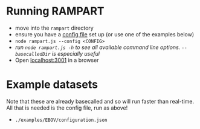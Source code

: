 
# Running RAMPART

* move into the `rampart` directory
* ensure you have a [config file](config.md) set up (or use one of the examples below)
* `node rampart.js --config <CONFIG>`
* _run `node rampart.js -h` to see all available command line options. `--basecalledDir` is especially useful_
* Open [localhost:3001](http://localhost:3001) in a browser


# Example datasets
Note that these are already basecalled and so will run faster than real-time.
All that is needed is the config file, run as above!

* `./examples/EBOV/configuration.json`

